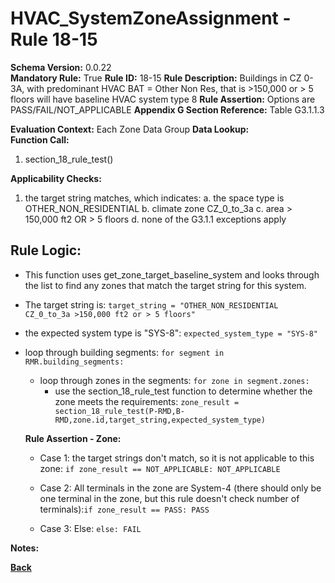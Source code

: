 # HVAC_SystemZoneAssignment - Rule 18-15
**Schema Version:** 0.0.22  
**Mandatory Rule:** True
**Rule ID:** 18-15
**Rule Description:** Buildings in CZ 0-3A, with predominant HVAC BAT = Other Non Res, that is >150,000 or > 5 floors will have baseline HVAC system type 8
**Rule Assertion:** Options are PASS/FAIL/NOT_APPLICABLE
**Appendix G Section Reference:** Table G3.1.1.3

**Evaluation Context:** Each Zone Data Group
**Data Lookup:**   
**Function Call:** 

1. section_18_rule_test()


**Applicability Checks:**
1. the target string matches, which indicates:
	a. the space type is OTHER_NON_RESIDENTIAL
	b. climate zone CZ_0_to_3a
	c. area > 150,000 ft2 OR > 5 floors
	d. none of the G3.1.1 exceptions apply

## Rule Logic:  
- This function uses get_zone_target_baseline_system and looks through the list to find any zones that match the target string for this system.
- The target string is: `target_string = "OTHER_NON_RESIDENTIAL CZ_0_to_3a >150,000 ft2 or > 5 floors"`
- the expected system type is "SYS-8": `expected_system_type = "SYS-8"`

- loop through building segments: `for segment in RMR.building_segments:`
	- loop through zones in the segments: `for zone in segment.zones:`
		- use the section_18_rule_test function to determine whether the zone meets the requirements: `zone_result = section_18_rule_test(P-RMD,B-RMD,zone.id,target_string,expected_system_type)`

  **Rule Assertion - Zone:**

  - Case 1: the target strings don't match, so it is not applicable to this zone: `if zone_result == NOT_APPLICABLE: NOT_APPLICABLE`
  - Case 2: All terminals in the zone are System-4 (there should only be one terminal in the zone, but this rule doesn't check number of terminals):`if zone_result == PASS: PASS`

  - Case 3: Else: `else: FAIL`

**Notes:**

**[Back](../_toc.md)**
